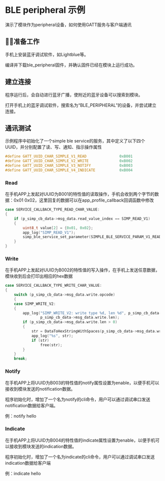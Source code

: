 # BLE peripheral 示例

演示了模块作为peripheral设备，如何使用GATT服务与客户端通讯

## 准备工作

手机上安装蓝牙调试软件，如Lightblue等。

编译并下载ble_peripheral固件，并确认固件已经在模块上运行成功。

## 建立连接

程序运行后，会自动进行蓝牙广播，使附近的蓝牙设备可以搜索到模块。

打开手机上的蓝牙调试软件，搜索名为“BLE_PERIPHERAL”的设备，并尝试建立连接。

## 通讯测试

示例程序中初始化了一个simple ble service的服务，其中定义了以下四个UUID，并分别配置了读、写、通知、指示操作属性

```c
#define GATT_UUID_CHAR_SIMPLE_V1_READ               0xB001
#define GATT_UUID_CHAR_SIMPLE_V2_WRITE              0xB002
#define GATT_UUID_CHAR_SIMPLE_V3_NOTIFY             0xB003
#define GATT_UUID_CHAR_SIMPLE_V4_INDICATE           0xB004
```

### Read

在手机APP上发起对UUID为B001的特性值的读取操作，手机会收到两个字节的数据：0x01 0x02，这里回复的数据可以在app_profile_callback回调函数中修改

```c
case SERVICE_CALLBACK_TYPE_READ_CHAR_VALUE:
{
    if (p_simp_cb_data->msg_data.read_value_index == SIMP_READ_V1)
    {
        uint8_t value[2] = {0x01, 0x02};
        app_log("SIMP_READ_V1");
        simp_ble_service_set_parameter(SIMPLE_BLE_SERVICE_PARAM_V1_READ_CHAR_VAL, 2, &value);
    }
}
```

### Write

在手机APP上发起对UUID为B002的特性值的写入操作，在手机上发送任意数据，模块收到后会打印出相应的hex数据

```c
case SERVICE_CALLBACK_TYPE_WRITE_CHAR_VALUE:
{
    switch (p_simp_cb_data->msg_data.write.opcode)
    {
    case SIMP_WRITE_V2:
    {
        app_log("SIMP_WRITE_V2: write type %d, len %d", p_simp_cb_data->msg_data.write.write_type,
                p_simp_cb_data->msg_data.write.len);
        if (p_simp_cb_data->msg_data.write.len > 0)
        {
            str = DataToHexStringWithSpaces(p_simp_cb_data->msg_data.write.p_value, p_simp_cb_data->msg_data.write.len);
            app_log("%s", str);
            if (str)
                free(str);
        }
    }
    break;
```

### Notify

在手机APP上将UUID为B003的特性值的notify属性设置为enable，以便手机可以接收到模块发送的notification数据。

程序初始化时，增加了一个名为notify的cli命令，用户可以通过调试串口发送notification数据给客户端。

例：notify hello

### Indicate

在手机APP上将UUID为B004的特性值的indicate属性设置为enable，以便手机可以接收到模块发送的indication数据。

程序初始化时，增加了一个名为indicate的cli命令，用户可以通过调试串口发送indication数据给客户端

例：indicate hello
